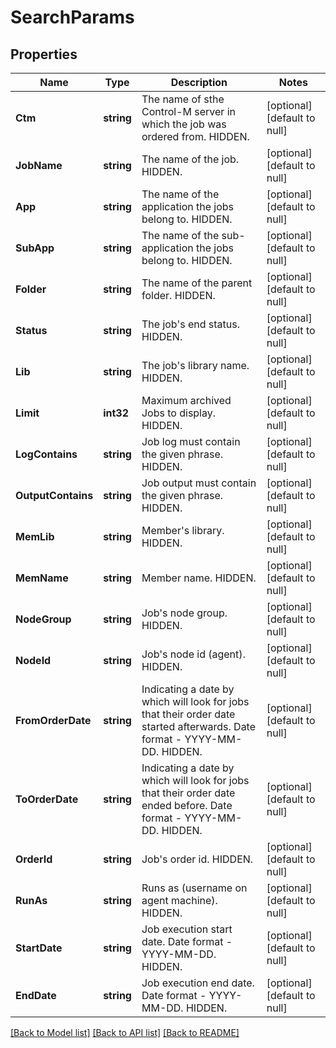 # SearchParams

## Properties
Name | Type | Description | Notes
------------ | ------------- | ------------- | -------------
**Ctm** | **string** | The name of sthe Control-M server in which the job was ordered from. HIDDEN. | [optional] [default to null]
**JobName** | **string** | The name of the job. HIDDEN. | [optional] [default to null]
**App** | **string** | The name of the application the jobs belong to. HIDDEN. | [optional] [default to null]
**SubApp** | **string** | The name of the sub-application the jobs belong to. HIDDEN. | [optional] [default to null]
**Folder** | **string** | The name of the parent folder. HIDDEN. | [optional] [default to null]
**Status** | **string** | The job&#x27;s end status. HIDDEN. | [optional] [default to null]
**Lib** | **string** | The job&#x27;s library name. HIDDEN. | [optional] [default to null]
**Limit** | **int32** | Maximum archived Jobs to display. HIDDEN. | [optional] [default to null]
**LogContains** | **string** | Job log must contain the given phrase. HIDDEN. | [optional] [default to null]
**OutputContains** | **string** | Job output must contain the given phrase. HIDDEN. | [optional] [default to null]
**MemLib** | **string** | Member&#x27;s library. HIDDEN. | [optional] [default to null]
**MemName** | **string** | Member name. HIDDEN. | [optional] [default to null]
**NodeGroup** | **string** | Job&#x27;s node group. HIDDEN. | [optional] [default to null]
**NodeId** | **string** | Job&#x27;s node id (agent). HIDDEN. | [optional] [default to null]
**FromOrderDate** | **string** | Indicating a date by which will look for jobs that their order date started afterwards. Date format - YYYY-MM-DD. HIDDEN. | [optional] [default to null]
**ToOrderDate** | **string** | Indicating a date by which will look for jobs that their order date ended before. Date format - YYYY-MM-DD. HIDDEN. | [optional] [default to null]
**OrderId** | **string** | Job&#x27;s order id. HIDDEN. | [optional] [default to null]
**RunAs** | **string** | Runs as (username on agent machine). HIDDEN. | [optional] [default to null]
**StartDate** | **string** | Job execution start date. Date format - YYYY-MM-DD. HIDDEN. | [optional] [default to null]
**EndDate** | **string** | Job execution end date. Date format - YYYY-MM-DD. HIDDEN. | [optional] [default to null]

[[Back to Model list]](../README.md#documentation-for-models) [[Back to API list]](../README.md#documentation-for-api-endpoints) [[Back to README]](../README.md)

